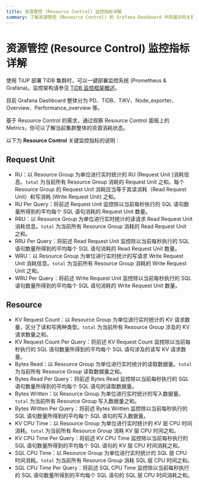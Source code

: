 ```yaml
---
title: 资源管控 (Resource Control) 监控指标详解
summary: 了解资源管控 (Resource Control) 的 Grafana Dashboard 中所展示的关键指标。
---
```


# 资源管控 (Resource Control) 监控指标详解

使用 TiUP 部署 TiDB 集群时，可以一键部署监控系统 (Prometheus & Grafana)。监控架构请参见 [TiDB 监控框架概述](/tidb-monitoring-framework.md)。

目前 Grafana Dashboard 整体分为 PD、TiDB、TiKV、Node_exporter、Overview、Performance_overview 等。

基于 Resource Control 的需求，通过观察 Resource Control 面板上的 Metrics，你可以了解当前集群整体的资源消耗状态。

以下为 **Resource Control** 关键监控指标的说明：

## Request Unit

- RU：以 Resource Group 为单位进行实时统计的 RU (Request Unit )消耗信息。`total` 为当前所有 Resource Group 消耗的 Request Unit 之和。每个 Resource Group 的 Request Unit 消耗应当等于其读消耗（Read Request Unit）和写消耗 (Write Request Unit) 之和。
- RU Per Query：将前述 Request Unit 监控除以当前每秒执行的 SQL 语句数量所得到的平均每个 SQL 语句消耗的 Request Unit 数量。
- RRU：以 Resource Group 为单位进行实时统计的读请求 Read Request Unit 消耗信息。`total` 为当前所有 Resource Group 消耗的 Read Request Unit 之和。
- RRU Per Query：将前述 Read Request Unit 监控除以当前每秒执行的 SQL 语句数量所得到的平均每个 SQL 语句消耗的 Read Request Unit 数量。
- WRU：以 Resource Group 为单位进行实时统计的写请求 Write Request Unit 消耗信息。`total` 为当前所有 Resource Group 消耗的 Write Request Unit 之和。
- WRU Per Query：将前述 Write Request Unit 监控除以当前每秒执行的 SQL 语句数量所得到的平均每个 SQL 语句消耗的 Write Request Unit 数量。

## Resource

- KV Request Count：以 Resource Group 为单位进行实时统计的 KV 请求数量，区分了读和写两种类型。`total` 为当前所有 Resource Group 涉及的 KV 请求数量之和。
- KV Request Count Per Query：将前述 KV Request Count 监控除以当前每秒执行的 SQL 语句数量所得到的平均每个 SQL 语句涉及的读写 KV 请求数量。
- Bytes Read：以 Resource Group 为单位进行实时统计的读取数据量。`total` 为当前所有 Resource Group 读取数据量之和。
- Bytes Read Per Query：将前述 Bytes Read 监控除以当前每秒执行的 SQL 语句数量所得到的平均每个 SQL 语句的读取数据量。
- Bytes Written：以 Resource Group 为单位进行实时统计的写入数据量。`total` 为当前所有 Resource Group 写入数据量之和。
- Bytes Written Per Query：将前述 Bytes Written 监控除以当前每秒执行的 SQL 语句数量所得到的平均每个 SQL 语句的写入数据量。
- KV CPU Time：以 Resource Group 为单位进行实时统计的 KV 层 CPU 时间消耗。`total` 为当前所有 Resource Group 消耗 KV 层 CPU 时间之和。
- KV CPU Time Per Query：将前述 KV CPU Time 监控除以当前每秒执行的 SQL 语句数量所得到的平均每个 SQL 语句的 KV 层 CPU 时间消耗之和。
- SQL CPU Time：以 Resource Group 为单位进行实时统计的 SQL 层 CPU 时间消耗。`total` 为当前所有 Resource Group 消耗 SQL 层 CPU 时间之和。
- SQL CPU Time Per Query：将前述 SQL CPU Time 监控除以当前每秒执行的 SQL 语句数量所得到的平均每个 SQL 语句的 SQL 层 CPU 时间消耗之和。
